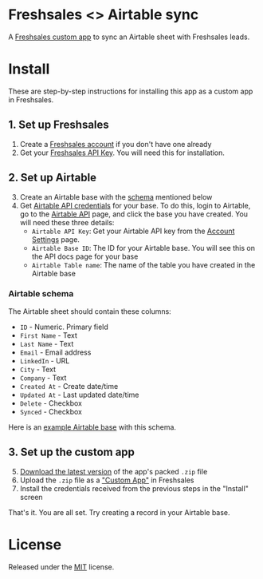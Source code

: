 # Freshsales <> Airtable sync

A [Freshsales custom app][_customapp] to sync an Airtable sheet with Freshsales leads.

# Install

These are step-by-step instructions for installing this app as a custom app in Freshsales.

## 1. Set up Freshsales

1. Create a [Freshsales account][_fs] if you don't have one already
2. Get your [Freshsales API Key][_fsapi]. You will need this for installation.

## 2. Set up Airtable

3. Create an Airtable base with the [schema][_schema] mentioned below
4. Get [Airtable API credentials][_airtableapi] for your base. To do this, login to Airtable, go to the [Airtable API][_airtableapi] page, and click the base you have created. You will need these three details:
    - `Airtable API Key`: Get your Airtable API key from the [Account Settings][_airtableaccount] page.
    - `Airtable Base ID`: The ID for your Airtable base. You will see this on the API docs page for your base
    - `Airtable Table name`: The name of the table you have created in the Airtable base

### Airtable schema

The Airtable sheet should contain these columns:

 - `ID` - Numeric. Primary field
 - `First Name` - Text
 - `Last Name` - Text
 - `Email` - Email address
 - `LinkedIn` - URL
 - `City` - Text
 - `Company` - Text
 - `Created At` - Create date/time
 - `Updated At` - Last updated date/time
 - `Delete` - Checkbox
 - `Synced` - Checkbox

Here is an [example Airtable base][_base] with this schema.

## 3. Set up the custom app

5. [Download the latest version][_release] of the app's packed `.zip` file
6. Upload the `.zip` file as a ["Custom App"][_customapp] in Freshsales
7. Install the credentials received from the previous steps in the "Install" screen

That's it. You are all set. Try creating a record in your Airtable base.

# License

Released under the [MIT](LICENSE) license.

[_fs]: https://freshsales.io
[_fsapi]: https://support.freshsales.io/support/solutions/articles/220099-how-to-find-my-api-key
[_schema]: #airtable-schema
[_airtableapi]: https://airtable.com/api
[_airtableaccount]: https://airtable.com/account
[_release]: https://github.com/kaustavdm/freshsales-airtable/releases/download/v0.1.0/freshsales-airtable.zip
[_customapp]: https://developer.freshsales.io/docs/custom-apps/
[_base]: https://airtable.com/shrScfEcJP2MEfc4s/tbl0awCqKktPtAMd3